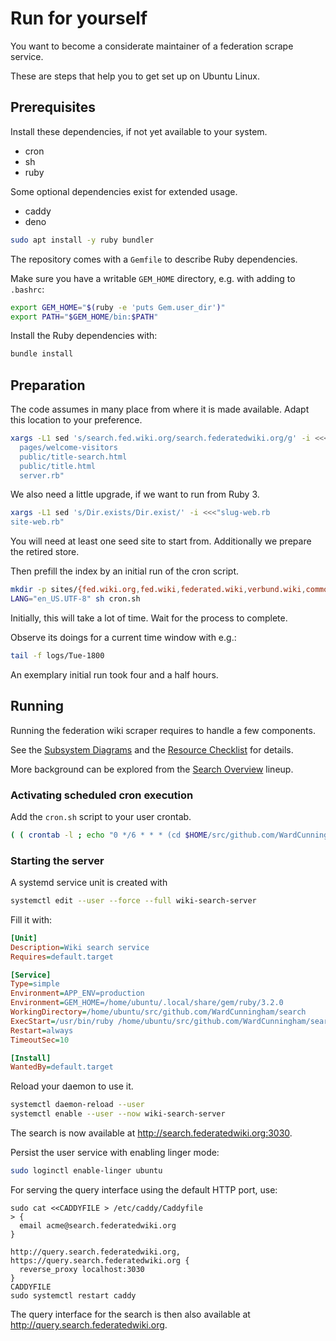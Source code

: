 #  Run for yourself

You want to become a considerate maintainer of a federation scrape service.

These are steps that help you to get set up on Ubuntu Linux.

## Prerequisites

Install these dependencies, if not yet available to your system.

- cron
- sh
- ruby

Some optional dependencies exist for extended usage.

- caddy
- deno

```sh
sudo apt install -y ruby bundler
```

The repository comes with a `Gemfile` to describe Ruby dependencies.

Make sure you have a writable `GEM_HOME` directory, e.g. with adding to `.bashrc`:

```sh
export GEM_HOME="$(ruby -e 'puts Gem.user_dir')"
export PATH="$GEM_HOME/bin:$PATH"
```

Install the Ruby dependencies with:

```sh
bundle install
```

## Preparation

The code assumes in many place from where it is made available.
Adapt this location to your preference.

```sh
xargs -L1 sed 's/search.fed.wiki.org/search.federatedwiki.org/g' -i <<<"online.pl
  pages/welcome-visitors
  public/title-search.html
  public/title.html
  server.rb"
```

We also need a little upgrade, if we want to run from Ruby 3.

```sh
xargs -L1 sed 's/Dir.exists/Dir.exist/' -i <<<"slug-web.rb
site-web.rb"
```

You will need at least one seed site to start from. Additionally we prepare the
retired store.

Then prefill the index by an initial run of the cron script.

```sh
mkdir -p sites/{fed.wiki.org,fed.wiki,federated.wiki,verbund.wiki,commoning.wiki}/pages retired
LANG="en_US.UTF-8" sh cron.sh
```

Initially, this will take a lot of time. Wait for the process to complete.

Observe its doings for a current time window with e.g.:

```sh
tail -f logs/Tue-1800
```

An exemplary initial run took four and a half hours.

## Running

Running the federation wiki scraper requires to handle a few components.

See the [Subsystem Diagrams](http://scrape.fed.wiki/subsystem-diagrams.html)
and the [Resource Checklist](http://scrape.fed.wiki/resource-checklist.html)
for details.

More background can be explored from the [Search Overview](http://ward.asia.wiki.org/view/ruby-sitemap-scrape/view/how-scrape-works/view/search-index-downloads/view/sitemap-failures/view/sitemap-scrape-improvements/view/link-symmetry/view/newly-found-sites/view/full-scrape/scrape.ward.bay.wiki.org/how-search-works/scrape.ward.bay.wiki.org/search-overview) lineup.

### Activating scheduled cron execution

Add the `cron.sh` script to your user crontab.

```sh
( ( crontab -l ; echo "0 */6 * * * (cd $HOME/src/github.com/WardCunningham/search; LANG="en_US.UTF-8" sh cron.sh)" ) | crontab - ) >& /dev/null
```

### Starting the server

A systemd service unit is created with

```sh
systemctl edit --user --force --full wiki-search-server
```

Fill it with:

```ini
[Unit]
Description=Wiki search service
Requires=default.target

[Service]
Type=simple
Environment=APP_ENV=production
Environment=GEM_HOME=/home/ubuntu/.local/share/gem/ruby/3.2.0
WorkingDirectory=/home/ubuntu/src/github.com/WardCunningham/search
ExecStart=/usr/bin/ruby /home/ubuntu/src/github.com/WardCunningham/search/server.rb -p 3030
Restart=always
TimeoutSec=10

[Install]
WantedBy=default.target
```

Reload your daemon to use it.

```sh
systemctl daemon-reload --user
systemctl enable --user --now wiki-search-server
```

The search is now available at <http://search.federatedwiki.org:3030>.

Persist the user service with enabling linger mode:

```sh
sudo loginctl enable-linger ubuntu
```

For serving the query interface using the default HTTP port, use:

```
sudo cat <<CADDYFILE > /etc/caddy/Caddyfile
> {
  email acme@search.federatedwiki.org
}

http://query.search.federatedwiki.org, https://query.search.federatedwiki.org {
  reverse_proxy localhost:3030
}
CADDYFILE
sudo systemctl restart caddy
```

The query interface for the search is then also available at <http://query.search.federatedwiki.org>.
